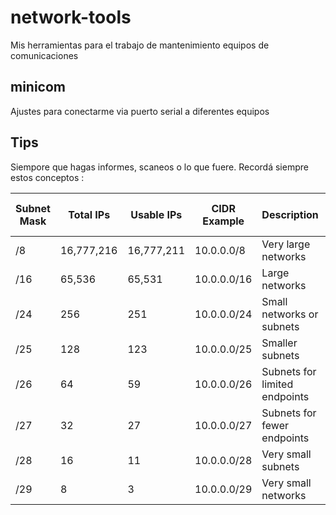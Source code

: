 # network-tools
Mis herramientas para el trabajo de mantenimiento equipos de comunicaciones

## minicom
Ajustes para conectarme via puerto serial a diferentes equipos

## Tips

Siempore que hagas informes, scaneos o lo que fuere. Recordá siempre estos conceptos :

| Subnet Mask | Total IPs  | Usable IPs | CIDR Example | Description                   | First Available IP | Last Available IP |
|-------------|------------|------------|--------------|-------------------------------|---------------------|--------------------|
| /8          | 16,777,216 | 16,777,211 | 10.0.0.0/8   | Very large networks           | 10.0.0.4           | 10.255.255.254    |
| /16         | 65,536     | 65,531     | 10.0.0.0/16  | Large networks                | 10.0.0.4           | 10.0.255.254      |
| /24         | 256        | 251        | 10.0.0.0/24  | Small networks or subnets     | 10.0.0.4           | 10.0.0.254        |
| /25         | 128        | 123        | 10.0.0.0/25  | Smaller subnets               | 10.0.0.4           | 10.0.0.126        |
| /26         | 64         | 59         | 10.0.0.0/26  | Subnets for limited endpoints | 10.0.0.4           | 10.0.0.62         |
| /27         | 32         | 27         | 10.0.0.0/27  | Subnets for fewer endpoints   | 10.0.0.4           | 10.0.0.30         |
| /28         | 16         | 11         | 10.0.0.0/28  | Very small subnets            | 10.0.0.4           | 10.0.0.14         |
| /29         | 8          | 3          | 10.0.0.0/29  | Very small networks           | 10.0.0.4           | 10.0.0.6          |
